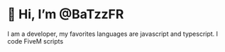 # 👋 Hi, I’m @BaTzzFR

I am a developer, my favorites languages are javascript and typescript. I code FiveM scripts
